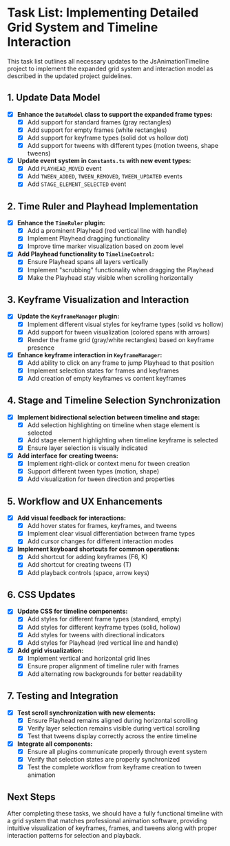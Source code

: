 # Task List: Implementing Detailed Grid System and Timeline Interaction

This task list outlines all necessary updates to the JsAnimationTimeline project to implement the expanded grid system and interaction model as described in the updated project guidelines.

## 1. Update Data Model

- [x] **Enhance the `DataModel` class to support the expanded frame types:**
  - [x] Add support for standard frames (gray rectangles)
  - [x] Add support for empty frames (white rectangles)
  - [x] Add support for keyframe types (solid dot vs hollow dot)
  - [x] Add support for tweens with different types (motion tweens, shape tweens)

- [x] **Update event system in `Constants.ts` with new event types:**
  - [x] Add `PLAYHEAD_MOVED` event
  - [x] Add `TWEEN_ADDED`, `TWEEN_REMOVED`, `TWEEN_UPDATED` events
  - [x] Add `STAGE_ELEMENT_SELECTED` event

## 2. Time Ruler and Playhead Implementation

- [x] **Enhance the `TimeRuler` plugin:**
  - [x] Add a prominent Playhead (red vertical line with handle)
  - [x] Implement Playhead dragging functionality
  - [x] Improve time marker visualization based on zoom level
  
- [x] **Add Playhead functionality to `TimelineControl`:**
  - [x] Ensure Playhead spans all layers vertically
  - [x] Implement "scrubbing" functionality when dragging the Playhead
  - [x] Make the Playhead stay visible when scrolling horizontally

## 3. Keyframe Visualization and Interaction

- [x] **Update the `KeyframeManager` plugin:**
  - [x] Implement different visual styles for keyframe types (solid vs hollow)
  - [x] Add support for tween visualization (colored spans with arrows)
  - [x] Render the frame grid (gray/white rectangles) based on keyframe presence
  
- [x] **Enhance keyframe interaction in `KeyframeManager`:**
  - [x] Add ability to click on any frame to jump Playhead to that position
  - [x] Implement selection states for frames and keyframes
  - [x] Add creation of empty keyframes vs content keyframes

## 4. Stage and Timeline Selection Synchronization

- [x] **Implement bidirectional selection between timeline and stage:**
  - [x] Add selection highlighting on timeline when stage element is selected
  - [x] Add stage element highlighting when timeline keyframe is selected
  - [x] Ensure layer selection is visually indicated

- [x] **Add interface for creating tweens:**
  - [x] Implement right-click or context menu for tween creation
  - [x] Support different tween types (motion, shape)
  - [x] Add visualization for tween direction and properties

## 5. Workflow and UX Enhancements

- [x] **Add visual feedback for interactions:**
  - [x] Add hover states for frames, keyframes, and tweens
  - [x] Implement clear visual differentiation between frame types
  - [x] Add cursor changes for different interaction modes

- [x] **Implement keyboard shortcuts for common operations:**
  - [x] Add shortcut for adding keyframes (F6, K)
  - [x] Add shortcut for creating tweens (T)
  - [x] Add playback controls (space, arrow keys)

## 6. CSS Updates

- [x] **Update CSS for timeline components:**
  - [x] Add styles for different frame types (standard, empty)
  - [x] Add styles for different keyframe types (solid, hollow)
  - [x] Add styles for tweens with directional indicators
  - [x] Add styles for Playhead (red vertical line and handle)

- [x] **Add grid visualization:**
  - [x] Implement vertical and horizontal grid lines
  - [x] Ensure proper alignment of timeline ruler with frames
  - [x] Add alternating row backgrounds for better readability

## 7. Testing and Integration

- [x] **Test scroll synchronization with new elements:**
  - [x] Ensure Playhead remains aligned during horizontal scrolling
  - [x] Verify layer selection remains visible during vertical scrolling
  - [x] Test that tweens display correctly across the entire timeline

- [x] **Integrate all components:**
  - [x] Ensure all plugins communicate properly through event system
  - [x] Verify that selection states are properly synchronized
  - [x] Test the complete workflow from keyframe creation to tween animation

## Next Steps

After completing these tasks, we should have a fully functional timeline with a grid system that matches professional animation software, providing intuitive visualization of keyframes, frames, and tweens along with proper interaction patterns for selection and playback.
